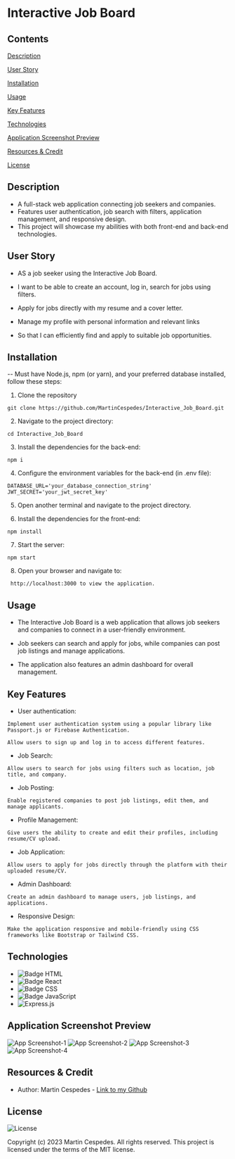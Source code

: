 # Interactive Job Board

## Contents

[Description](#description)

[User Story](#user-story)

[Installation](#installation)

[Usage](#usage)

[Key Features](#key-features)

[Technologies](#technologies)

[Application Screenshot Preview](#application-screenshot-preview)

[Resources & Credit](#resourcescredit)

[License](#license)

## Description

- A full-stack web application connecting job seekers and companies.
- Features user authentication, job search with filters, application management, and responsive design.
- This project will showcase my abilities with both front-end and back-end technologies.

## User Story

- AS a job seeker using the Interactive Job Board.

- I want to be able to create an account, log in, search for jobs using filters.

- Apply for jobs directly with my resume and a cover letter.

- Manage my profile with personal information and relevant links

- So that I can efficiently find and apply to suitable job opportunities.

## Installation

-- Must have Node.js, npm (or yarn), and your preferred database installed, follow these steps:

1.  Clone the repository

```
git clone https://github.com/MartinCespedes/Interactive_Job_Board.git
```

2. Navigate to the project directory:

```
cd Interactive_Job_Board
```

3. Install the dependencies for the back-end:

```
npm i
```

4. Configure the environment variables for the back-end (in .env file):

```
DATABASE_URL='your_database_connection_string'
JWT_SECRET='your_jwt_secret_key'
```

5. Open another terminal and navigate to the project directory.

6. Install the dependencies for the front-end:

```
npm install
```

7. Start the server:

```
npm start
```

8. Open your browser and navigate to:

```
 http://localhost:3000 to view the application.
```

## Usage

- The Interactive Job Board is a web application that allows job seekers and companies to connect in a user-friendly environment.
- Job seekers can search and apply for jobs, while companies can post job listings and manage applications.

- The application also features an admin dashboard for overall management.

## Key Features

- User authentication:

```
Implement user authentication system using a popular library like Passport.js or Firebase Authentication.
```

```
Allow users to sign up and log in to access different features.
```

- Job Search:

```
Allow users to search for jobs using filters such as location, job title, and company.
```

- Job Posting:

```
Enable registered companies to post job listings, edit them, and manage applicants.
```

- Profile Management:

```
Give users the ability to create and edit their profiles, including resume/CV upload.
```

- Job Application:

```
Allow users to apply for jobs directly through the platform with their uploaded resume/CV.
```

- Admin Dashboard:

```
Create an admin dashboard to manage users, job listings, and applications.
```

- Responsive Design:

```
Make the application responsive and mobile-friendly using CSS frameworks like Bootstrap or Tailwind CSS.
```

## Technologies

- ![Badge HTML](https://img.shields.io/badge/HTML5-E34F26?style=for-the-badge&logo=html5&logoColor=white)
- ![Badge React](https://img.shields.io/badge/react-%2320232a.svg?style=for-the-badge&logo=react&logoColor=%2361DAFB)
- ![Badge CSS](https://img.shields.io/badge/CSS3-1572B6?style=for-the-badge&logo=css3&logoColor=white)
- ![Badge JavaScript](https://img.shields.io/badge/JavaScript-323330?style=for-the-badge&logo=javascript&logoColor=F7DF1E)
- ![Express.js](https://img.shields.io/badge/express.js-%23404d59.svg?style=for-the-badge&logo=express&logoColor=%2361DAFB)

## Application Screenshot Preview

![App Screenshot-1](/job-board/src/assets/Interactive_Board_1.png)
![App Screenshot-2](/job-board/src/assets/Interactive_Board_2.png)
![App Screenshot-3](/job-board/src/assets/Interactive_Board_3.png)
![App Screenshot-4](/job-board/src/assets/Interactive_Board_4.png)

## Resources & Credit

- Author: Martin Cespedes - [Link to my Github](https://github.com/MartinCespedes)

## License

![License](https://img.shields.io/badge/License-MIT-yellow.svg)

Copyright (c) 2023 Martin Cespedes. All rights reserved.
This project is licensed under the terms of the MIT license.
